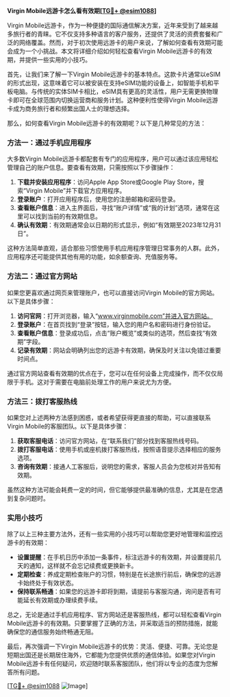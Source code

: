 **Virgin Mobile远游卡怎么看有效期[[TG💪+ @esim1088](https://t.me/s/esim1088)]**

Virgin Mobile远游卡，作为一种便捷的国际通信解决方案，近年来受到了越来越多旅行者的青睐。它不仅支持多种语言的客户服务，还提供了灵活的资费套餐和广泛的网络覆盖。然而，对于初次使用远游卡的用户来说，了解如何查看有效期可能会成为一个小挑战。本文将详细介绍如何轻松查看Virgin Mobile远游卡的有效期，并提供一些实用的小技巧。

首先，让我们来了解一下Virgin Mobile远游卡的基本特点。这款卡片通常以eSIM的形式出现，这意味着它可以被安装在支持eSIM功能的设备上，如智能手机和平板电脑。与传统的实体SIM卡相比，eSIM具有更高的灵活性，用户无需更换物理卡即可在全球范围内切换运营商和服务计划。这种便利性使得Virgin Mobile远游卡成为商务旅行者和频繁出国人士的理想选择。

那么，如何查看Virgin Mobile远游卡的有效期呢？以下是几种常见的方法：

### 方法一：通过手机应用程序

大多数Virgin Mobile远游卡都配套有专门的应用程序，用户可以通过该应用轻松管理自己的账户信息。要查看有效期，只需按照以下步骤操作：

1. **下载并安装应用程序**：访问Apple App Store或Google Play Store，搜索“Virgin Mobile”并下载官方应用程序。
2. **登录账户**：打开应用程序后，使用您的注册邮箱和密码登录。
3. **查看账户信息**：进入主界面后，寻找“账户详情”或“我的计划”选项，通常在这里可以找到当前的有效期信息。
4. **确认有效期**：有效期通常会以日期的形式显示，例如“有效期至2023年12月31日”。

这种方法简单直观，适合那些习惯使用手机应用程序管理日常事务的人群。此外，应用程序还可能提供其他有用的功能，如余额查询、充值服务等。

### 方法二：通过官方网站

如果您更喜欢通过网页来管理账户，也可以直接访问Virgin Mobile的官方网站。以下是具体步骤：

1. **访问官网**：打开浏览器，输入“www.virginmobile.com”并进入官方网站。
2. **登录账户**：在首页找到“登录”按钮，输入您的用户名和密码进行身份验证。
3. **查看账户信息**：登录成功后，点击“账户概览”或类似的选项，然后查找“有效期”字段。
4. **记录有效期**：网站会明确列出您的远游卡有效期，确保及时关注以免错过重要时间点。

通过官方网站查看有效期的优点在于，您可以在任何设备上完成操作，而不仅仅局限于手机。这对于需要在电脑前处理工作的用户来说尤为方便。

### 方法三：拨打客服热线

如果您对上述两种方法感到困惑，或者希望获得更直接的帮助，可以直接联系Virgin Mobile的客服团队。以下是具体步骤：

1. **获取客服电话**：访问官方网站，在“联系我们”部分找到客服热线号码。
2. **拨打客服电话**：使用手机或座机拨打客服热线，按照语音提示选择相应的服务选项。
3. **咨询有效期**：接通人工客服后，说明您的需求，客服人员会为您核对并告知有效期。

虽然这种方法可能会耗费一定的时间，但它能够提供最准确的信息，尤其是在您遇到复杂问题时。

### 实用小技巧

除了以上三种主要方法外，还有一些实用的小技巧可以帮助您更好地管理和监控远游卡的有效期：

- **设置提醒**：在手机日历中添加一条事件，标注远游卡的有效期，并设置提前几天的通知，这样就不会忘记续费或更换新卡。
- **定期检查**：养成定期检查账户的习惯，特别是在长途旅行前后，确保您的远游卡始终处于有效状态。
- **保持联系畅通**：如果您的远游卡即将到期，请提前与客服沟通，询问是否有可能延长有效期或办理续费手续。

总之，无论是通过手机应用程序、官方网站还是客服热线，都可以轻松查看Virgin Mobile远游卡的有效期。只要掌握了正确的方法，并采取适当的预防措施，就能确保您的通信服务始终畅通无阻。

最后，再次强调一下Virgin Mobile远游卡的优势：灵活、便捷、可靠。无论您是短期出国还是长期居住海外，它都能为您提供优质的通信体验。如果您对Virgin Mobile远游卡有任何疑问，欢迎随时联系客服团队，他们将以专业的态度为您解答所有问题。

[[TG💪+ @esim1088](https://t.me/s/esim1088) ![Image](https://i.postimg.cc/4NQfJmqS/Snipaste-2025-05-13-00-14-12.png)]